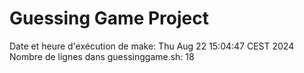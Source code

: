 # Guessing Game Project
Date et heure d'exécution de make: Thu Aug 22 15:04:47 CEST 2024
Nombre de lignes dans guessinggame.sh: 18
